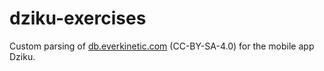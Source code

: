# dziku-exercises

Custom parsing of [db.everkinetic.com](http://db.everkinetic.com) (CC-BY-SA-4.0) for the mobile app Dziku.